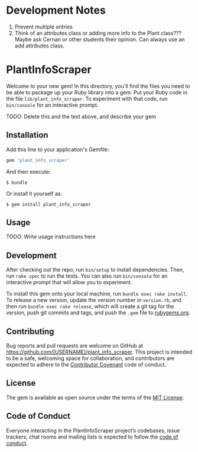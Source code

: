 # Development Notes
1. Prevent multiple entries
2. Think of an attributes class or adding more info to the Plant class??? Maybe ask Cernan or other students their opinion. Can always use an add attributes class.

# PlantInfoScraper

Welcome to your new gem! In this directory, you'll find the files you need to be able to package up your Ruby library into a gem. Put your Ruby code in the file `lib/plant_info_scraper`. To experiment with that code, run `bin/console` for an interactive prompt.

TODO: Delete this and the text above, and describe your gem

## Installation

Add this line to your application's Gemfile:

```ruby
gem 'plant_info_scraper'
```

And then execute:

    $ bundle

Or install it yourself as:

    $ gem install plant_info_scraper

## Usage

TODO: Write usage instructions here

## Development

After checking out the repo, run `bin/setup` to install dependencies. Then, run `rake spec` to run the tests. You can also run `bin/console` for an interactive prompt that will allow you to experiment.

To install this gem onto your local machine, run `bundle exec rake install`. To release a new version, update the version number in `version.rb`, and then run `bundle exec rake release`, which will create a git tag for the version, push git commits and tags, and push the `.gem` file to [rubygems.org](https://rubygems.org).

## Contributing

Bug reports and pull requests are welcome on GitHub at https://github.com/[USERNAME]/plant_info_scraper. This project is intended to be a safe, welcoming space for collaboration, and contributors are expected to adhere to the [Contributor Covenant](http://contributor-covenant.org) code of conduct.

## License

The gem is available as open source under the terms of the [MIT License](https://opensource.org/licenses/MIT).

## Code of Conduct

Everyone interacting in the PlantInfoScraper project’s codebases, issue trackers, chat rooms and mailing lists is expected to follow the [code of conduct](https://github.com/[USERNAME]/plant_info_scraper/blob/master/CODE_OF_CONDUCT.md).
